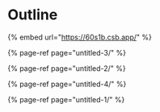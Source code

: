 # Outline

{% embed url="https://60s1b.csb.app/" %}









{% page-ref page="untitled-3/" %}









{% page-ref page="untitled-2/" %}









{% page-ref page="untitled-4/" %}









{% page-ref page="untitled-1/" %}











